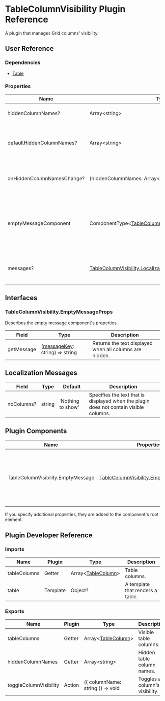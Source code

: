 # TableColumnVisibility Plugin Reference

A plugin that manages Grid columns' visibility.

## User Reference

### Dependencies

- [Table](table.md)

### Properties

Name | Type | Default | Description
-----|------|---------|------------
hiddenColumnNames? | Array&lt;string&gt; | | Hidden column names.
defaultHiddenColumnNames? | Array&lt;string&gt; | [] | Names of initially hidden columns in uncontrolled mode.
onHiddenColumnNamesChange? | (hiddenColumnNames: Array&lt;string&gt;) => void | | Handles hidden columns adding or removing.
emptyMessageComponent | ComponentType&lt;[TableColumnVisibility.EmptyMessageProps](#emptymessageprops)&gt; | | A component that renders a message that is displayed when all columns are hidden.
messages? | [TableColumnVisibility.LocalizationMessages](#localization-messages) | | An object that specifies localization messages.

## Interfaces

### TableColumnVisibility.EmptyMessageProps

Describes the empty message component's properties.

Field | Type | Description
------|------|------------
getMessage | ([messageKey](#localization-messages): string) => string | Returns the text displayed when all columns are hidden.

## Localization Messages

Field | Type | Default | Description
------|------|---------|------------
noColumns? | string | 'Nothing to show' | Specifies the text that is displayed when the plugin does not contain visible columns.

## Plugin Components

Name | Properties | Description
-----|------------|------------
TableColumnVisibility.EmptyMessage | [TableColumnVisibility.EmptyMessageProps](#emptymessageprops) | A component that renders a message displayed when all columns are hidden.

If you specify additional properties, they are added to the component's root element.

## Plugin Developer Reference

### Imports

Name | Plugin | Type | Description
-----|--------|------|------------
tableColumns | Getter | Array&lt;[TableColumn](table.md#tablecolumn)&gt; | Table columns.
table | Template | Object? | A template that renders a table.

### Exports

Name | Plugin | Type | Description
-----|--------|------|------------
tableColumns | Getter | Array&lt;[TableColumn](table.md#tablecolumn)&gt; | Visible table columns.
hiddenColumnNames | Getter | Array&lt;string&gt; | Hidden table column names.
toggleColumnVisibility | Action | ({ columnName: string }) => void | Toggles a column's visibility.
